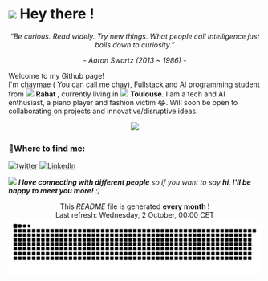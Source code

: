 <h1><img src="https://slackmojis.com/emojis/8809-wave_hello/download" width="30"/> Hey there !</h1>
<p align="center"><i>“Be curious. Read widely. Try new things. What people call intelligence just boils down to curiosity.”</i></p>
<p align="center"><i>- Aaron Swartz (2013 ~ 1986) -</i></p>
<p>Welcome to my Github page! </br> I'm chaymae ( You can call me chay), Fullstack and AI programming student from <img src="https://cdn-icons-png.flaticon.com/512/197/197551.png" width="15"/> <b>Rabat </b>, currently living in <img src="https://cdn-icons-png.flaticon.com/512/197/197560.png" width="15"/> <b>Toulouse</b>.  I am a tech and AI enthusiast, a piano player and fashion victim 😂. Will soon be open to collaborating on projects and innovative/disruptive ideas.  </p>
<p align="center">
  <img width="250" src="https://media3.giphy.com/media/v1.Y2lkPTc5MGI3NjExNnhqOGxxcDhkZWcyYXB5OXhzOXNwcWhqbXE1NW82eGF0aGQ0ZHF1aSZlcD12MV9pbnRlcm5hbF9naWZfYnlfaWQmY3Q9Zw/qYGHy6W4MZoZeUmkLG/giphy.gif">
</p>

<h3>🔎Where to find me: </h3>
<p></a> <a href="https://twitter.com/callmeechay" target="_blank">   <img alt="twitter" src="https://img.shields.io/badge/twitter-black?logo=x" /></a> <a href="https://www.linkedin.com/in/elhayanich/" target="_blank"><img alt="LinkedIn" src="https://img.shields.io/badge/LinkedIn-blue?logo=Linkedin" /></a>
<p><img src="https://media.giphy.com/media/LnQjpWaON8nhr21vNW/giphy.gif" width="60"> <em><b>I love connecting with different people</b> so if you want to say <b>hi, I'll be happy to meet you more!</b> :)</em></p>
<p align="center">This <i>README</i> file is generated <b>every month </b>!</br>Last refresh: Wednesday, 2 October, 00:00 CET<br />

<img src="https://raw.githubusercontent.com/elhayanich/elhayanich/output/github-contribution-grid-snake.svg" alt="Snake animation" />

